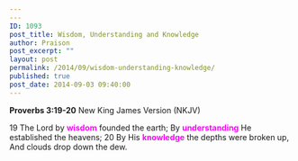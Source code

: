 ```yaml
---
---
ID: 1093
post_title: Wisdom, Understanding and Knowledge
author: Praison
post_excerpt: ""
layout: post
permalink: /2014/09/wisdom-understanding-knowledge/
published: true
post_date: 2014-09-03 09:40:00
---
```

<strong>Proverbs 3:19-20</strong>
New King James Version (NKJV)

19 The Lord by <span style="color: #ff00ff;"><strong>wisdom</strong> </span>founded the earth;
By <span style="color: #ff00ff;"><strong>understanding</strong> </span>He established the heavens;
20 By His <span style="color: #ff00ff;"><strong>knowledge</strong> </span>the depths were broken up,
And clouds drop down the dew.